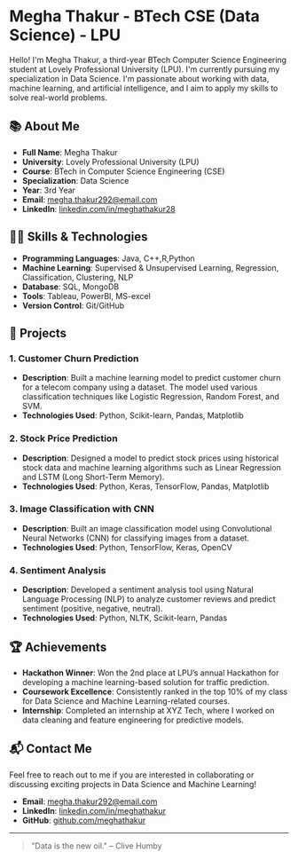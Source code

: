 # Megha Thakur - BTech CSE (Data Science) - LPU

Hello! I'm Megha Thakur, a third-year BTech Computer Science Engineering student at Lovely Professional University (LPU). I'm currently pursuing my specialization in Data Science. I'm passionate about working with data, machine learning, and artificial intelligence, and I aim to apply my skills to solve real-world problems.

## 📚 About Me
- **Full Name**: Megha Thakur
- **University**: Lovely Professional University (LPU)
- **Course**: BTech in Computer Science Engineering (CSE)
- **Specialization**: Data Science
- **Year**: 3rd Year
- **Email**: megha.thakur292@email.com
- **LinkedIn**: [linkedin.com/in/meghathakur28](https://linkedin.com/in/meghathakur28)

## 🧑‍💻 Skills & Technologies
- **Programming Languages**: Java, C++,R,Python
- **Machine Learning**: Supervised & Unsupervised Learning, Regression, Classification, Clustering, NLP
- **Database**: SQL, MongoDB
- **Tools**: Tableau, PowerBI, MS-excel 
- **Version Control**: Git/GitHub

## 📂 Projects

### 1. **Customer Churn Prediction**
- **Description**: Built a machine learning model to predict customer churn for a telecom company using a dataset. The model used various classification techniques like Logistic Regression, Random Forest, and SVM.
- **Technologies Used**: Python, Scikit-learn, Pandas, Matplotlib

### 2. **Stock Price Prediction**
- **Description**: Designed a model to predict stock prices using historical stock data and machine learning algorithms such as Linear Regression and LSTM (Long Short-Term Memory).
- **Technologies Used**: Python, Keras, TensorFlow, Pandas, Matplotlib

### 3. **Image Classification with CNN**
- **Description**: Built an image classification model using Convolutional Neural Networks (CNN) for classifying images from a dataset.
- **Technologies Used**: Python, TensorFlow, Keras, OpenCV

### 4. **Sentiment Analysis**
- **Description**: Developed a sentiment analysis tool using Natural Language Processing (NLP) to analyze customer reviews and predict sentiment (positive, negative, neutral).
- **Technologies Used**: Python, NLTK, Scikit-learn, Pandas

## 🏆 Achievements
- **Hackathon Winner**: Won the 2nd place at LPU’s annual Hackathon for developing a machine learning-based solution for traffic prediction.
- **Coursework Excellence**: Consistently ranked in the top 10% of my class for Data Science and Machine Learning-related courses.
- **Internship**: Completed an internship at XYZ Tech, where I worked on data cleaning and feature engineering for predictive models.

## 📬 Contact Me
Feel free to reach out to me if you are interested in collaborating or discussing exciting projects in Data Science and Machine Learning!

- **Email**: megha.thakur292@email.com
- **LinkedIn**: [linkedin.com/in/meghathakur](https://linkedin.com/in/meghathakur28)
- **GitHub**: [github.com/meghathakur](https://github.com/meghathakur28)

---

> "Data is the new oil." – Clive Humby

